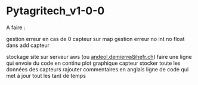 # Pytagritech_v1-0-0


A faire :

gestion erreur en cas de 0 capteur sur map
gestion erreur no int no float dans add capteur


stockage site sur serveur aws (ou andeol.demierre@hefr.ch)
faire une ligne qui envoie du code en continu
plot graphique capteur
stocker toute les données des capteurs
rajouter commentaires en anglais
ligne de code qui met à jour tout les tant de temps
